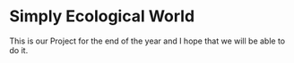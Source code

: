 # Simply Ecological World
This is our Project for the end of the year and I hope that we will be able to do it.
